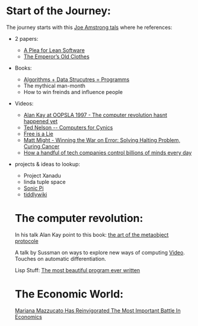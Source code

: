 # Start of the Journey:

The journey starts with this [Joe Amstrong tals](https://www.youtube.com/watch?v=-I_jE0l7sYQ) where he references:
- 2 papers: 
  - [A Plea for Lean Software](https://cr.yp.to/bib/1995/wirth.pdf)
  - [The Emperor’s Old Clothes](http://zoo.cs.yale.edu/classes/cs422/2010/bib/hoare81emperor.pdf)
- Books:
  - [Algorithms + Data Strucutres = Programms](https://archive.org/details/algorithmsdatast00wirt)
  - The mythical man-month
  - How to win freinds and influence people
- Videos:
  - [Alan Kay at OOPSLA 1997 - The computer revolution hasnt happened yet](https://www.youtube.com/watch?v=oKg1hTOQXoY)
  - [Ted Nelson -- Computers for Cynics](https://www.youtube.com/watch?v=hZ3gmh-d9oI)
  - [Free is a Lie](https://www.youtube.com/watch?v=ldhHkVjLe7A)
  - [Matt Might - Winning the War on Error: Solving Halting Problem, Curing Cancer](https://www.youtube.com/watch?v=EVkHgKCqAcI)
  - [How a handful of tech companies control billions of minds every day](https://www.ted.com/talks/tristan_harris_the_manipulative_tricks_tech_companies_use_to_capture_your_attention/up-next?language=mr)
- projects & ideas to lookup:
  - Project Xanadu
  - linda tuple space
  - [Sonic Pi](https://sonic-pi.net/)
  - [tiddlywiki](https://tiddlywiki.com/)
  
  # The computer revolution:
  In his talk Alan Kay point to this book: [the art of the metaobject protocole](https://mitpress.mit.edu/books/art-metaobject-protocol)
  
  A talk by Sussman on ways to explore new ways of computing [Video](https://www.youtube.com/watch?v=Rk76BurH384).
  Touches on automatic differentiation.
  
  Lisp Stuff: [The most beautiful program ever written](https://www.youtube.com/watch?v=OyfBQmvr2Hc)
  
  # The Economic World:
  [Mariana Mazzucato Has Reinvigorated The Most Important Battle In Economics](https://palladiummag.com/2019/11/21/mariana-mazzucato-has-reinvigorated-the-most-important-battle-in-economics/)
